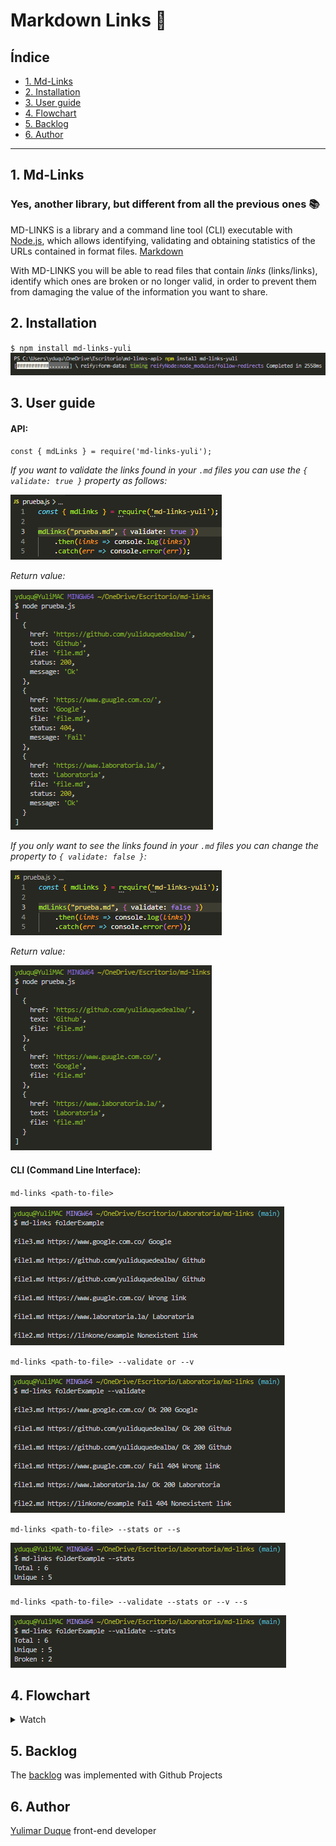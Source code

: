 # Markdown Links 🔗

## Índice

* [1. Md-Links](#1-md-links)
* [2. Installation](#2-installation)
* [3. User guide](#3-user-guide)
* [4. Flowchart](#4-flowchart)
* [5. Backlog](#5-backlog)
* [6. Author](#6-author)

***

## 1. Md-Links

### Yes, another library, but different from all the previous ones 📚

MD-LINKS is a library and a command line tool (CLI) executable with [Node.js](https://nodejs.org/), which allows identifying, validating and obtaining statistics of the URLs contained in format files. [Markdown](https://en.wikipedia.org/wiki/Markdown)

With MD-LINKS you will be able to read files that contain _links_ (links/links), identify which ones are broken or no longer valid, in order to prevent them from damaging the value of the information you want to share.

## 2. Installation

`$ npm install md-links-yuli`
![api](./img/npm-install.png)

## 3. User guide

#### API:

`const { mdLinks } = require('md-links-yuli');`

*If you want to validate the links found in your `.md` files you can use the `{ validate: true }` property as follows:*

![api](./img/api-v-true.png)

*Return value:*

![validate true cli](./img/api-v-true-cli.png)


*If you only want to see the links found in your `.md` files you can change the property to `{ validate: false }`:*

![api](./img/api-v-false.png)

*Return value:*

![validate false cli](./img/api-v-false-cli.png)


#### CLI (Command Line Interface):

`md-links <path-to-file>`

![Object with links](./img/mdLinks-folder.png)

`md-links <path-to-file> --validate or --v`

![Option --validate](./img/mdLinks-folder-v.png)

`md-links <path-to-file> --stats or --s`

![Option --stats](./img/mdLinks-folder-s.png)

`md-links <path-to-file> --validate --stats or --v --s`

![Option --validate and --stats](./img/mdLinks-folder-v-s.png)

## 4. Flowchart

  <details><summary>Watch</summary><p>

![Flowchart](./img/Diagrama%20de%20flujo.png)
  
</p></details>

## 5. Backlog

The [backlog](https://github.com/yuliduquedealba/md-links/projects/1) was implemented with Github Projects

## 6. Author

[Yulimar Duque](https://www.linkedin.com/in/yulimarduque/) front-end developer